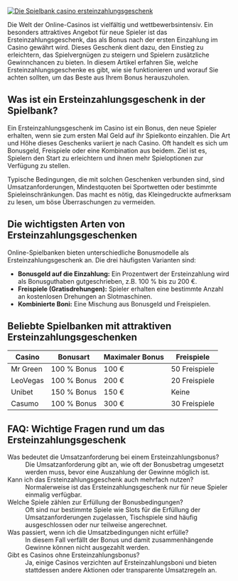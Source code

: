 [![Die Spielbank casino ersteinzahlungsgeschenk](https://123-caf.pages.dev/gitsignup.png)](https://vrmoo.ru/Bt82HjjY)

<p>Die Welt der Online-Casinos ist vielfältig und wettbewerbsintensiv. Ein besonders attraktives Angebot für neue Spieler ist das Ersteinzahlungsgeschenk, das als Bonus nach der ersten Einzahlung im Casino gewährt wird. Dieses Geschenk dient dazu, den Einstieg zu erleichtern, das Spielvergnügen zu steigern und Spielern zusätzliche Gewinnchancen zu bieten. In diesem Artikel erfahren Sie, welche Ersteinzahlungsgeschenke es gibt, wie sie funktionieren und worauf Sie achten sollten, um das Beste aus Ihrem Bonus herauszuholen.</p>  <h2>Was ist ein Ersteinzahlungsgeschenk in der Spielbank?</h2> <p>Ein Ersteinzahlungsgeschenk im Casino ist ein Bonus, den neue Spieler erhalten, wenn sie zum ersten Mal Geld auf ihr Spielkonto einzahlen. Die Art und Höhe dieses Geschenks variiert je nach Casino. Oft handelt es sich um Bonusgeld, Freispiele oder eine Kombination aus beidem. Ziel ist es, Spielern den Start zu erleichtern und ihnen mehr Spieloptionen zur Verfügung zu stellen.</p> <p>Typische Bedingungen, die mit solchen Geschenken verbunden sind, sind Umsatzanforderungen, Mindestquoten bei Sportwetten oder bestimmte Spieleinschränkungen. Das macht es nötig, das Kleingedruckte aufmerksam zu lesen, um böse Überraschungen zu vermeiden.</p>  <h2>Die wichtigsten Arten von Ersteinzahlungsgeschenken</h2> <p>Online-Spielbanken bieten unterschiedliche Bonusmodelle als Ersteinzahlungsgeschenk an. Die drei häufigsten Varianten sind:</p> <ul>   <li><strong>Bonusgeld auf die Einzahlung:</strong> Ein Prozentwert der Ersteinzahlung wird als Bonusguthaben gutgeschrieben, z.B. 100 % bis zu 200 €.</li>   <li><strong>Freispiele (Gratisdrehungen):</strong> Spieler erhalten eine bestimmte Anzahl an kostenlosen Drehungen an Slotmaschinen.</li>   <li><strong>Kombinierte Boni:</strong> Eine Mischung aus Bonusgeld und Freispielen.</li> </ul>  <h2>Beliebte Spielbanken mit attraktiven Ersteinzahlungsgeschenken</h2> <table>   <thead>     <tr>       <th>Casino</th>       <th>Bonusart</th>       <th>Maximaler Bonus</th>       <th>Freispiele</th>     </tr>   </thead>   <tbody>     <tr>       <td>Mr Green</td>       <td>100 % Bonus</td>       <td>100 €</td>       <td>50 Freispiele</td>     </tr>     <tr>       <td>LeoVegas</td>       <td>100 % Bonus</td>       <td>200 €</td>       <td>20 Freispiele</td>     </tr>     <tr>       <td>Unibet</td>       <td>150 % Bonus</td>       <td>150 €</td>       <td>Keine</td>     </tr>     <tr>       <td>Casumo</td>       <td>100 % Bonus</td>       <td>300 €</td>       <td>30 Freispiele</td>     </tr>   </tbody> </table>  <h2>FAQ: Wichtige Fragen rund um das Ersteinzahlungsgeschenk</h2> <dl>   <dt>Was bedeutet die Umsatzanforderung bei einem Ersteinzahlungsbonus?</dt>   <dd>Die Umsatzanforderung gibt an, wie oft der Bonusbetrag umgesetzt werden muss, bevor eine Auszahlung der Gewinne möglich ist.</dd>    <dt>Kann ich das Ersteinzahlungsgeschenk auch mehrfach nutzen?</dt>   <dd>Normalerweise ist das Ersteinzahlungsgeschenk nur für neue Spieler einmalig verfügbar.</dd>    <dt>Welche Spiele zählen zur Erfüllung der Bonusbedingungen?</dt>   <dd>Oft sind nur bestimmte Spiele wie Slots für die Erfüllung der Umsatzanforderungen zugelassen, Tischspiele sind häufig ausgeschlossen oder nur teilweise angerechnet.</dd>    <dt>Was passiert, wenn ich die Umsatzbedingungen nicht erfülle?</dt>   <dd>In diesem Fall verfällt der Bonus und damit zusammenhängende Gewinne können nicht ausgezahlt werden.</dd>    <dt>Gibt es Casinos ohne Ersteinzahlungsbonus?</dt>   <dd>Ja, einige Casinos verzichten auf Ersteinzahlungsboni und bieten stattdessen andere Aktionen oder transparente Umsatzregeln an.</dd> </dl>